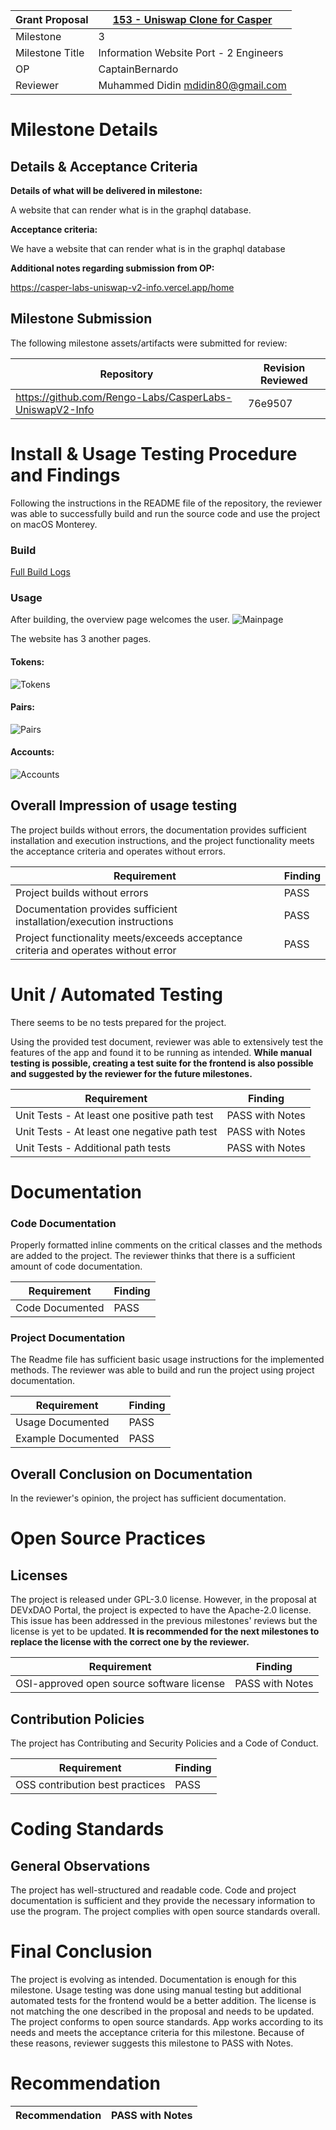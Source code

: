 Grant Proposal | [153 - Uniswap Clone for Casper](https://portal.devxdao.com/app/proposal/153)
------------ | -------------
Milestone | 3
Milestone Title | Information Website Port - 2 Engineers 
OP | CaptainBernardo
Reviewer | Muhammed Didin <mdidin80@gmail.com>

# Milestone Details

## Details & Acceptance Criteria

**Details of what will be delivered in milestone:**

A website that can render what is in the graphql database.

**Acceptance criteria:**

We have a website that can render what is in the graphql database

**Additional notes regarding submission from OP:**

https://casper-labs-uniswap-v2-info.vercel.app/home

## Milestone Submission

The following milestone assets/artifacts were submitted for review:

Repository | Revision Reviewed
------------ | -------------
https://github.com/Rengo-Labs/CasperLabs-UniswapV2-Info | 76e9507


# Install & Usage Testing Procedure and Findings

Following the instructions in the README file of the repository, the reviewer was able to successfully build and run the source code and use the project on macOS Monterey.

### Build

[Full Build Logs](assets/build.txt)

### Usage

After building, the overview page welcomes the user. 
![Mainpage](assets/overview.png)

The website has 3 another pages.

#### Tokens:

![Tokens](assets/tokens.png)

#### Pairs:

![Pairs](assets/pairs.png)

#### Accounts:

![Accounts](assets/accounts.png)



## Overall Impression of usage testing

The project builds without errors, the documentation provides sufficient installation and execution instructions, and the project functionality meets the acceptance criteria and operates without errors.

Requirement | Finding
------------ | -------------
Project builds without errors | PASS 
Documentation provides sufficient installation/execution instructions | PASS
Project functionality meets/exceeds acceptance criteria and operates without error | PASS

# Unit / Automated Testing

There seems to be no tests prepared for the project.

Using the provided test document, reviewer was able to extensively test the features of the app and found it to be running as intended. **While manual testing is possible, creating a test suite for the frontend is also possible and suggested by the reviewer for the future milestones.**

Requirement | Finding
------------ | -------------
Unit Tests - At least one positive path test | PASS with Notes
Unit Tests - At least one negative path test | PASS with Notes
Unit Tests - Additional path tests | PASS with Notes

# Documentation

### Code Documentation

Properly formatted inline comments on the critical classes and the methods are added to the project. The reviewer thinks that there is a sufficient amount of code documentation.

Requirement | Finding
------------ | -------------
Code Documented | PASS

### Project Documentation

The Readme file has sufficient basic usage instructions for the implemented methods. The reviewer was able to build and run the project using project documentation.


Requirement | Finding
------------ | -------------
Usage Documented | PASS 
Example Documented | PASS

## Overall Conclusion on Documentation

In the reviewer's opinion, the project has sufficient documentation. 

# Open Source Practices

## Licenses

The project is released under GPL-3.0 license. However, in the proposal at DEVxDAO Portal, the project is expected to have the Apache-2.0 license. This issue has been addressed in the previous milestones' reviews but the license is yet to be updated. **It is recommended for the next milestones to replace the license with the correct one by the reviewer.**

Requirement | Finding
------------ | -------------
OSI-approved open source software license | PASS with Notes

## Contribution Policies

The project has Contributing and Security Policies and a Code of Conduct.

Requirement | Finding
------------ | -------------
OSS contribution best practices | PASS

# Coding Standards

## General Observations

The project has well-structured and readable code. Code and project documentation is sufficient and they provide the necessary information to use the program. The project complies with open source standards overall.

# Final Conclusion

The project is evolving as intended. Documentation is enough for this milestone. Usage testing was done using manual testing but additional automated tests for the frontend would be a better addition. The license is not matching the one described in the proposal and needs to be updated. The project conforms to open source standards. App works according to its needs and meets the acceptance criteria for this milestone. Because of these reasons, reviewer suggests this milestone to PASS with Notes.

# Recommendation

Recommendation | PASS with Notes
------------ | -------------

